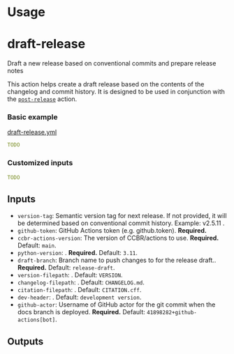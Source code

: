 # Usage

# draft-release

Draft a new release based on conventional commits and prepare release
notes

This action helps create a draft release based on the contents of the
changelog and commit history. It is designed to be used in conjunction
with the [`post-release`](/post-release) action.

### Basic example

[draft-release.yml](examples/draft-release.yml)

```yaml
TODO
```

### Customized inputs

```yaml
TODO
```

## Inputs

- `version-tag`: Semantic version tag for next release. If not provided,
  it will be determined based on conventional commit history. Example:
  v2.5.11 .
- `github-token`: GitHub Actions token (e.g. github.token).
  **Required.**
- `ccbr-actions-version`: The version of CCBR/actions to use.
  **Required.** Default: `main`.
- `python-version`: . **Required.** Default: `3.11`.
- `draft-branch`: Branch name to push changes to for the release draft..
  **Required.** Default: `release-draft`.
- `version-filepath`: . Default: `VERSION`.
- `changelog-filepath`: . Default: `CHANGELOG.md`.
- `citation-filepath`: . Default: `CITATION.cff`.
- `dev-header`: . Default: `development version`.
- `github-actor`: Username of GitHub actor for the git commit when the
  docs branch is deployed. **Required.** Default:
  `41898282+github-actions[bot]`.

## Outputs
